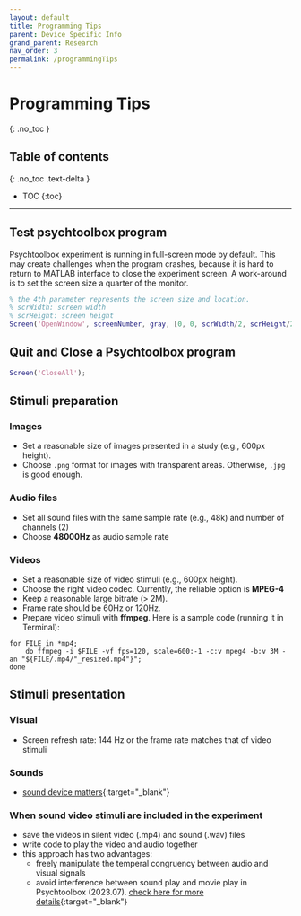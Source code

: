 ```yaml
---
layout: default
title: Programming Tips
parent: Device Specific Info
grand_parent: Research
nav_order: 3
permalink: /programmingTips
---
```


# Programming Tips
{: .no_toc }

## Table of contents
{: .no_toc .text-delta }

* TOC
{:toc}

---

## Test psychtoolbox program
Psychtoolbox experiment is running in full-screen mode by default. This may create challenges when the program crashes, because it is hard to return to MATLAB interface to close the experiment screen. A work-around is to set the screen size a quarter of the monitor.

```matlab
% the 4th parameter represents the screen size and location.
% scrWidth: screen width
% scrHeight: screen height
Screen('OpenWindow', screenNumber, gray, [0, 0, scrWidth/2, scrHeight/2);
```

## Quit and Close a Psychtoolbox program
```matlab
Screen('CloseAll');
```

## Stimuli preparation
### Images
- Set a reasonable size of images presented in a study (e.g., 600px height).
- Choose `.png` format for images with transparent areas. Otherwise, `.jpg` is good enough.


### Audio files
- Set all sound files with the same sample rate (e.g., 48k) and number of channels (2)
- Choose **48000Hz** as audio sample rate

### Videos
- Set a reasonable size of video stimuli (e.g., 600px height).
- Choose the right video codec. Currently, the reliable option is **MPEG-4**
- Keep a reasonable large bitrate (> 2M).
- Frame rate should be 60Hz or 120Hz.
- Prepare video stimuli with **ffmpeg**. Here is a sample code (running it in Terminal):

```shell
for FILE in *mp4;
    do ffmpeg -i $FILE -vf fps=120, scale=600:-1 -c:v mpeg4 -b:v 3M -an "${FILE/.mp4/"_resized.mp4"}";
done
```

## Stimuli presentation

### Visual
- Screen refresh rate: 144 Hz or the frame rate matches that of video stimuli

### Sounds
- [sound device matters](https://psychtoolbox.discourse.group/t/psychportaudio-only-lets-me-use-sampling-frequency-48000/4464/2?u=dbneg){:target="_blank"}

### When sound video stimuli are included in the experiment
- save the videos in silent video (.mp4) and sound (.wav) files
- write code to play the video and audio together
- this approach has two advantages:
    - freely manipulate the temperal congruency between audio and visual signals
    - avoid interference between sound play and movie play in Psychtoolbox (2023.07). [check here for more details](https://psychtoolbox.discourse.group/t/audio-device-disappeared-after-movie-playback/5005/4){:target="_blank"}